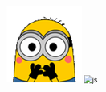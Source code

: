 <img src="https://github.com/danielwzyang/danielwzyang/blob/main/minion.gif" alt="minion gif" width="150" height="150" />
<img src="https://user-images.githubusercontent.com/25181517/117447155-6a868a00-af3d-11eb-9cfe-245df15c9f3f.png" alt="js" width="50" height="50" />
